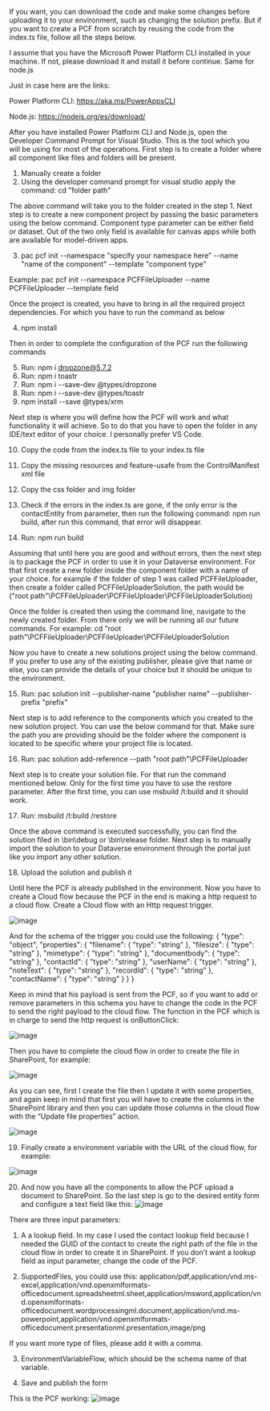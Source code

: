 If you want, you can download the code and make some changes before uploading it to your environment, such as changing the solution prefix.
But if you want to create a PCF from scratch by reusing the code from the index.ts file, follow all the steps below.

I assume that you have the Microsoft Power Platform CLI installed in your machine. If not, please download it and install it before continue. Same for node.js

Just in case here are the links:

Power Platform CLI: https://aka.ms/PowerAppsCLI

Node.js: https://nodejs.org/es/download/


After you have installed Power Platform CLI and Node.js, open the Developer Command Prompt for Visual Studio. This is the tool which you will be using for most of the operations. First step is to create a folder where all component like files and folders will be present. 
1)	Manually create a folder
2)	Using the developer command prompt for visual studio apply the command: cd "folder path"
  
  The above command will take you to the folder created in the step 1. Next step is to create a new component project by passing the basic parameters using the below command. Component type parameter can be either field or dataset. Out of the two only field is available for canvas apps while both are available for model-driven apps.
  
3)	pac pcf init --namespace "specify your namespace here" --name "name of the component" --template "component type"
  
  Example: pac pcf init --namespace PCFFileUploader --name PCFFileUploader --template field
  
  Once the project is created, you have to bring in all the required project dependencies. For which you have to run the command as below
  
4)	npm install
  
  Then in order to complete the configuration of the PCF run the following commands
  
5)	Run: npm i dropzone@5.7.2
6)	Run: npm i toastr
7)	Run: npm i --save-dev @types/dropzone
8)	Run: npm i --save-dev @types/toastr
9)	npm install --save @types/xrm
  
  Next step is where you will define how the PCF will work and what functionality it will achieve. So to do that you have to open the folder in any IDE/text editor of your choice. I personally prefer VS Code.
  
10)	Copy the code from the index.ts file to your index.ts file
11)	Copy the missing resources and feature-usafe from the ControlManifest xml file
12)	Copy the css folder and img folder
13)	Check if the errors in the index.ts are gone, if the only error is the contactEntity from parameter, then run the following command: npm run build, after run this command, that error will disappear.
  
14)	Run: npm run build

Assuming that until here you are good and without errors, then the next step is to package the PCF in order to use it in your Dataverse environment. For that first create a new folder inside the component folder with a name of your choice. for example if the folder of step 1 was called PCFFileUploader, then create a folder called PCFFileUploaderSolution, the path would be ("root path"\PCFFileUploader\PCFFileUploader\PCFFileUploaderSolution)
  
Once the folder is created then using the command line, navigate to the newly created folder. From there only we will be running all our future commands. For example: cd "root path"\PCFFileUploader\PCFFileUploader\PCFFileUploaderSolution
  
Now you have to create a new solutions project using the below command. If you prefer to use any of the existing publisher, please give that name or else, you can provide the details of your choice but it should be unique to the environment.
  
15)	Run: pac solution init --publisher-name "publisher name" --publisher-prefix "prefix"

Next step is to add reference to the components which you created to the new solution project. You can use the below command for that. Make sure the path you are providing should be the folder where the component is located to be specific where your project file is located.
  
16)	Run: pac solution add-reference --path "root path"\PCFFileUploader

Next step is to create your solution file. For that run the command mentioned below. Only for the first time you have to use the restore parameter. After the first time, you can use msbuild /t:build and it should work.
  
17)	Run: msbuild /t:build /restore

Once the above command is executed successfully, you can find the solution filed in \bin\debug or \bin\release folder. Next step is to manually import the solution to your Dataverse environment through the portal just like you import any other solution.
  
18)	Upload the solution and publish it

Until here the PCF is already published in the environment. Now you have to create a Cloud flow because the PCF in the end is making a http request to a cloud flow.
Create a Cloud flow with an Http request trigger.
 
 ![image](https://user-images.githubusercontent.com/5630463/168445548-264fbeb6-f2d5-4475-b558-c4890563f06d.png)
 
And for the schema of the trigger you could use the following:
{
    "type": "object",
    "properties": {
        "filename": {
            "type": "string"
        },
        "filesize": {
            "type": "string"
        },
        "mimetype": {
            "type": "string"
        },
        "documentbody": {
            "type": "string"
        },
        "contactId": {
            "type": "string"
        },
        "userName": {
            "type": "string"
        },
        "noteText": {
            "type": "string"
        },
        "recordId": {
            "type": "string"
        },
        "contactName": {
            "type": "string"
        }
    }
}

Keep in mind that his payload is sent from the PCF, so if you want to add or remove parameters in this schema you have to change the code in the PCF to send the right payload to the cloud flow.
The function in the PCF which is in charge to send the http request is onButtonClick:

![image](https://user-images.githubusercontent.com/5630463/168445565-922cfa2e-7f93-46ce-9475-836df5dee18b.png)

Then you have to complete the cloud flow in order to create the file in SharePoint, for example:

 ![image](https://user-images.githubusercontent.com/5630463/168445577-14e930e8-5b0c-4abf-a893-aa95e25d8798.png)

As you can see, first I create the file then I update it with some properties, and again keep in mind that first you will have to create the columns in the SharePoint library and then you can update those columns in the cloud flow with the “Update file properties” action.

![image](https://user-images.githubusercontent.com/5630463/168445584-1f9a6cc1-7552-4d08-b6fb-0863e70981d9.png)

19)	Finally create a environment variable with the URL of the cloud flow, for example:

 ![image](https://user-images.githubusercontent.com/5630463/168445589-90433435-39da-4747-b636-b4283b390f36.png)

20)	And now you have all the components to allow the PCF upload a document to SharePoint. So the last step is go to the desired entity form and configure a text field like this:
 ![image](https://user-images.githubusercontent.com/5630463/168445517-554f04c1-09aa-4001-8e30-40ed215a259e.png)

There are three input parameters:
1)	A a lookup field. In my case I used the contact lookup field because I needed the GUID of the contact to create the right path of the file in the cloud flow in order to create it in SharePoint. If you don’t want a lookup field as input parameter, change the code of the PCF. 

3)	SupportedFiles, you could use this: 
application/pdf,application/vnd.ms-excel,application/vnd.openxmlformats-officedocument.spreadsheetml.sheet,application/msword,application/vnd.openxmlformats-officedocument.wordprocessingml.document,application/vnd.ms-powerpoint,application/vnd.openxmlformats-officedocument.presentationml.presentation,image/png

If you want more type of files, please add it with a comma.

3)	EnvironmentVariableFlow, which should be the schema name of that variable.

21)	Save and publish the form

This is the PCF working:
![image](https://user-images.githubusercontent.com/5630463/168673152-0a7e2023-75ed-42ed-b58f-2db9a4ab72c5.png)


